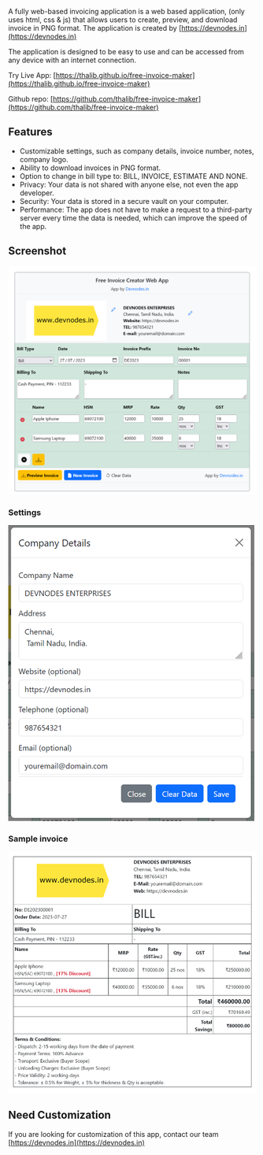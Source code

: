 A fully web-based invoicing application is a web based application, (only uses html, css & js) that allows users to create, preview, and download invoice in PNG format. The application is created by [https://devnodes.in](https://devnodes.in)

The application is designed to be easy to use and can be accessed from any device with an internet connection.

Try Live App: [https://thalib.github.io/free-invoice-maker](https://thalib.github.io/free-invoice-maker)

Github repo: [https://github.com/thalib/free-invoice-maker](https://github.com/thalib/free-invoice-maker)

## Features

* Customizable settings, such as company details, invoice number, notes, company logo.
* Ability to download invoices in PNG format.
* Option to change in bill type to: BILL, INVOICE, ESTIMATE AND NONE.
* Privacy: Your data is not shared with anyone else, not even the app developer.
* Security: Your data is stored in a secure vault on your computer.
* Performance: The app does not have to make a request to a third-party server every time the data is needed, which can improve the speed of the app.

## Screenshot

![Free & Opensource Invoice Creator by devnodes.in](screenshot/free-invoice-creator-app.png)

### Settings

![Free & Opensource Invoice Creator by devnodes.in](screenshot/settings.png)

### Sample invoice

![Free & Opensource Invoice Creator by devnodes.in](screenshot/invoice.png)

## Need Customization

If you are looking for customization of this app, contact our team [https://devnodes.in](https://devnodes.in)
